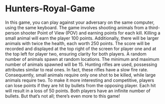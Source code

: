 # Hunters-Royal-Game
In this game, you can play against your adversary on the same computer, using the same keyboard. The game involves shooting animals from a third-person shooter Point of View (POV) and earning points for each kill. Killing a small animal will earn the player 100 points. Additionally, there will be larger animals with twice the health, each worth 250 points. The score will be recorded and displayed at the top right of the screen for player one and at the top left for player two, ensuring clarity for both players. A random number of animals spawn at random locations. The minimum and maximum number of animals spawned will be 15. Hunting rifles are used, possessing attributes similar to real ones. In fact, these rifles have a slow fire rate. Consequently, small animals require only one shot to be killed, while large animals require two. To make it more interesting and competitive, players can lose points if they are hit by bullets from the opposing player. Each hit will result in a loss of 50 points. Both players have an infinite number of bullets. But that’s not all; there’s even more to this game!
